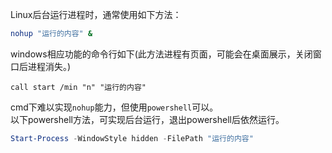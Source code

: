 Linux后台运行进程时，通常使用如下方法：

```bash
nohup "运行的内容" &
```

windows相应功能的命令行如下(此方法进程有页面，可能会在桌面展示，关闭窗口后进程消失。)

```shell
call start /min "n" "运行的内容"
```

cmd下难以实现`nohup`能力，但使用`powershell`可以。  
以下powershell方法，可实现后台运行，退出powershell后依然运行。

```powershell
Start-Process -WindowStyle hidden -FilePath "运行的内容"
```
